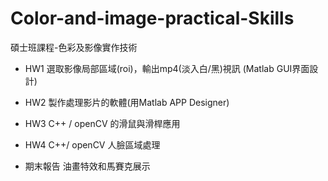 # Color-and-image-practical-Skills
碩士班課程-色彩及影像實作技術

- HW1 選取影像局部區域(roi)，輸出mp4(淡入白/黑)視訊 (Matlab GUI界面設計)

- HW2 製作處理影片的軟體(用Matlab APP Designer)

- HW3 C++ / openCV 的滑鼠與滑桿應用

- HW4 C++/ openCV 人臉區域處理

- 期末報告 油畫特效和馬賽克展示
